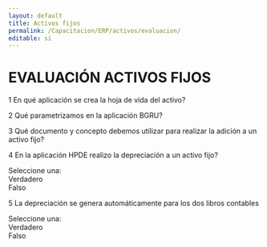 ```yaml
---
layout: default
title: Activos fijos
permalink: /Capacitacion/ERP/activos/evaluacion/
editable: si
---
```


# EVALUACIÓN ACTIVOS FIJOS


1  En qué aplicación se crea la hoja de vida del activo?  

2  Qué parametrizamos en la aplicación BGRU?  

3  Qué documento y concepto debemos utilizar para realizar la adición a un activo fijo? 

4  En la aplicación HPDE realizo la depreciación a un activo fijo? 

Seleccione una:  
Verdadero  
Falso  

5  La depreciación se genera automáticamente para los dos libros contables  

Seleccione una:  
Verdadero  
Falso  






